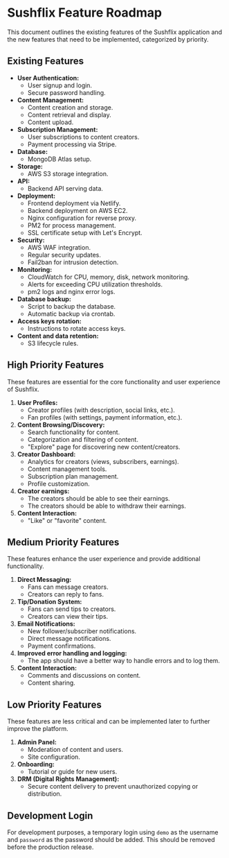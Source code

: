 # Sushflix Feature Roadmap

This document outlines the existing features of the Sushflix application and the new features that need to be implemented, categorized by priority.

## Existing Features

-   **User Authentication:**
    -   User signup and login.
    -   Secure password handling.
-   **Content Management:**
    -   Content creation and storage.
    -   Content retrieval and display.
    -   Content upload.
-   **Subscription Management:**
    -   User subscriptions to content creators.
    -   Payment processing via Stripe.
-   **Database:**
    -   MongoDB Atlas setup.
-   **Storage:**
    -   AWS S3 storage integration.
-   **API:**
    -   Backend API serving data.
-   **Deployment:**
    -   Frontend deployment via Netlify.
    -   Backend deployment on AWS EC2.
    -   Nginx configuration for reverse proxy.
    -   PM2 for process management.
    -   SSL certificate setup with Let's Encrypt.
-   **Security:**
    -   AWS WAF integration.
    -   Regular security updates.
    -   Fail2ban for intrusion detection.
-   **Monitoring:**
    -   CloudWatch for CPU, memory, disk, network monitoring.
    -   Alerts for exceeding CPU utilization thresholds.
    -   pm2 logs and nginx error logs.
-   **Database backup:**
    -   Script to backup the database.
    -   Automatic backup via crontab.
-   **Access keys rotation:**
    -   Instructions to rotate access keys.
-   **Content and data retention:**
    -   S3 lifecycle rules.

## High Priority Features

These features are essential for the core functionality and user experience of Sushflix.

1.  **User Profiles:**
    -   Creator profiles (with description, social links, etc.).
    -   Fan profiles (with settings, payment information, etc.).
2.  **Content Browsing/Discovery:**
    -   Search functionality for content.
    -   Categorization and filtering of content.
    -   "Explore" page for discovering new content/creators.
3.  **Creator Dashboard:**
    -   Analytics for creators (views, subscribers, earnings).
    -   Content management tools.
    -   Subscription plan management.
    -   Profile customization.
4. **Creator earnings:**
    - The creators should be able to see their earnings.
    - The creators should be able to withdraw their earnings.
5.  **Content Interaction:**
    -   "Like" or "favorite" content.

## Medium Priority Features

These features enhance the user experience and provide additional functionality.

1.  **Direct Messaging:**
    -   Fans can message creators.
    -   Creators can reply to fans.
2.  **Tip/Donation System:**
    -   Fans can send tips to creators.
    -   Creators can view their tips.
3.  **Email Notifications:**
    -   New follower/subscriber notifications.
    -   Direct message notifications.
    -   Payment confirmations.
4.  **Improved error handling and logging:**
    -   The app should have a better way to handle errors and to log them.
5.   **Content Interaction:**
      -  Comments and discussions on content.
      - Content sharing.

## Low Priority Features

These features are less critical and can be implemented later to further improve the platform.

1.  **Admin Panel:**
    -   Moderation of content and users.
    -   Site configuration.
2.  **Onboarding:**
    -   Tutorial or guide for new users.
3.  **DRM (Digital Rights Management):**
    -   Secure content delivery to prevent unauthorized copying or distribution.

## Development Login

For development purposes, a temporary login using `demo` as the username and `password` as the password should be added.
This should be removed before the production release.